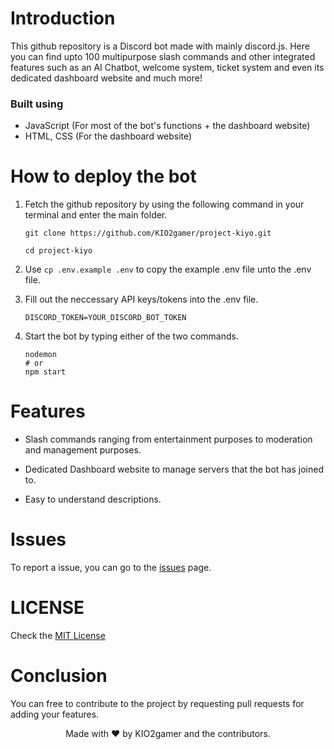 # Introduction

This github repository is a Discord bot made with mainly discord.js. Here you can find upto 100 multipurpose slash commands and other integrated features such as an AI Chatbot, welcome system, ticket system and even its dedicated dashboard website and much more!

### Built using

- JavaScript (For most of the bot's functions + the dashboard website)
- HTML, CSS (For the dashboard website)

# How to deploy the bot

1. Fetch the github repository by using the following command in your terminal and enter the main folder.

    ```
    git clone https://github.com/KIO2gamer/project-kiyo.git
    
    cd project-kiyo
    ```
2. Use `cp .env.example .env` to copy the example .env file unto the .env file.

3. Fill out the neccessary API keys/tokens into the .env file.
    ```
    DISCORD_TOKEN=YOUR_DISCORD_BOT_TOKEN
    ```
4. Start the bot by typing either of the two commands.
    ```
    nodemon
    # or
    npm start
    ```

# Features

- Slash commands ranging from entertainment purposes to moderation and management purposes.

- Dedicated Dashboard website to manage servers that the bot has joined to.

- Easy to understand descriptions.

# Issues

To report a issue, you can go to the [issues](https://github.com/KIO2gamer/project-kiyo/issues) page.

# LICENSE

Check the [MIT License](https://github.com/KIO2gamer/project-kiyo/blob/main/LICENSE)

# Conclusion

You can free to contribute to the project by requesting pull requests for adding your features.

<center>Made with ❤️ by KIO2gamer and the contributors.</center>